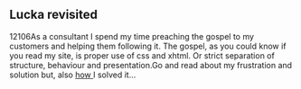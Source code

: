 <article><h2>Lucka revisited</h2><time><span class="day">1</span><span class="month">2</span><span class="year">106</span></time>As a consultant I spend my time preaching the gospel to my customers and helping them following it. The gospel, as you could know if you read my site, is proper use of css and xhtml. Or strict separation of structure, behaviour and presentation.Go and read about my frustration and solution but, also <a href="http://www.wnas.nl/?page_id=122">how </a> I solved it...</article>